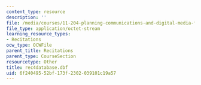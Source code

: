 ```yaml
---
content_type: resource
description: ''
file: /media/courses/11-204-planning-communications-and-digital-media-fall-2004/6f24049552bf173f2302039101c19a57_rec4database.dbf
file_type: application/octet-stream
learning_resource_types:
- Recitations
ocw_type: OCWFile
parent_title: Recitations
parent_type: CourseSection
resourcetype: Other
title: rec4database.dbf
uid: 6f240495-52bf-173f-2302-039101c19a57
---
```

